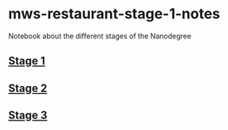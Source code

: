 # mws-restaurant-stage-1-notes
Notebook about the different stages of the Nanodegree

## [Stage 1](https://github.com/JeremieLitzler/mws-nanodegree-2018/tree/master/Stage-1)
## [Stage 2](https://github.com/JeremieLitzler/mws-nanodegree-2018/tree/master/Stage-2)
## [Stage 3](https://github.com/JeremieLitzler/mws-nanodegree-2018/tree/master/Stage-3)

